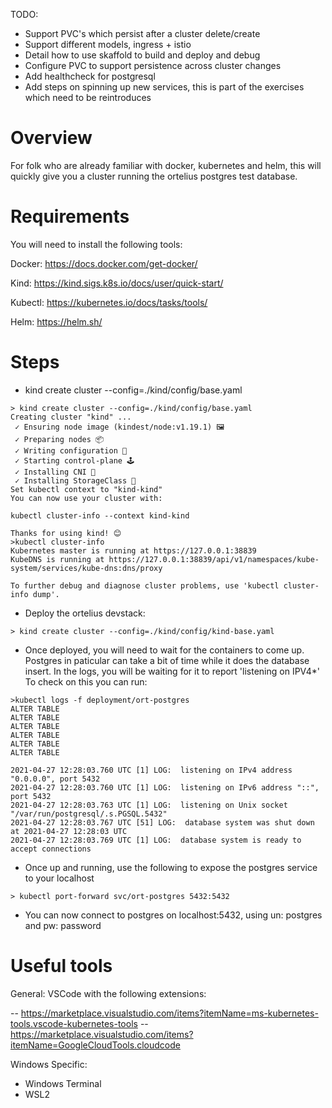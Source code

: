 TODO:
- Support PVC's which persist after a cluster delete/create
- Support different models, ingress + istio
- Detail how to use skaffold to build and deploy and debug
- Configure PVC to support persistence across cluster changes
- Add healthcheck for postgresql
- Add steps on spinning up new services, this is part of the exercises which need to be reintroduces


# Overview
For folk who are already familiar with docker, kubernetes and helm, this will quickly give you a cluster running the ortelius postgres test database.


# Requirements
You will need to install the following tools:

Docker: https://docs.docker.com/get-docker/

Kind: https://kind.sigs.k8s.io/docs/user/quick-start/

Kubectl: https://kubernetes.io/docs/tasks/tools/

Helm: https://helm.sh/

# Steps
- kind create cluster --config=./kind/config/base.yaml
```
> kind create cluster --config=./kind/config/base.yaml
Creating cluster "kind" ...
 ✓ Ensuring node image (kindest/node:v1.19.1) 🖼
 ✓ Preparing nodes 📦
 ✓ Writing configuration 📜
 ✓ Starting control-plane 🕹️
 ✓ Installing CNI 🔌
 ✓ Installing StorageClass 💾
Set kubectl context to "kind-kind"
You can now use your cluster with:

kubectl cluster-info --context kind-kind

Thanks for using kind! 😊
>kubectl cluster-info
Kubernetes master is running at https://127.0.0.1:38839
KubeDNS is running at https://127.0.0.1:38839/api/v1/namespaces/kube-system/services/kube-dns:dns/proxy

To further debug and diagnose cluster problems, use 'kubectl cluster-info dump'.
```
- Deploy the ortelius devstack:
```
> kind create cluster --config=./kind/config/kind-base.yaml
```

- Once deployed, you will need to wait for the containers to come up. Postgres in paticular can take a bit of time while it does the database insert. In the logs, you will be waiting for it to report 'listening on IPV4*'  To check on this you can run:
```
>kubectl logs -f deployment/ort-postgres
ALTER TABLE
ALTER TABLE
ALTER TABLE
ALTER TABLE
ALTER TABLE
ALTER TABLE

2021-04-27 12:28:03.760 UTC [1] LOG:  listening on IPv4 address "0.0.0.0", port 5432
2021-04-27 12:28:03.760 UTC [1] LOG:  listening on IPv6 address "::", port 5432
2021-04-27 12:28:03.763 UTC [1] LOG:  listening on Unix socket "/var/run/postgresql/.s.PGSQL.5432"
2021-04-27 12:28:03.767 UTC [51] LOG:  database system was shut down at 2021-04-27 12:28:03 UTC
2021-04-27 12:28:03.769 UTC [1] LOG:  database system is ready to accept connections
```

- Once up and running, use the following to expose the postgres service to your localhost
```
> kubectl port-forward svc/ort-postgres 5432:5432
```

- You can now connect to postgres on localhost:5432, using un: postgres and pw: password


# Useful tools

General:
VSCode with the following extensions:

-- https://marketplace.visualstudio.com/items?itemName=ms-kubernetes-tools.vscode-kubernetes-tools
-- https://marketplace.visualstudio.com/items?itemName=GoogleCloudTools.cloudcode


Windows Specific:
- Windows Terminal
- WSL2
